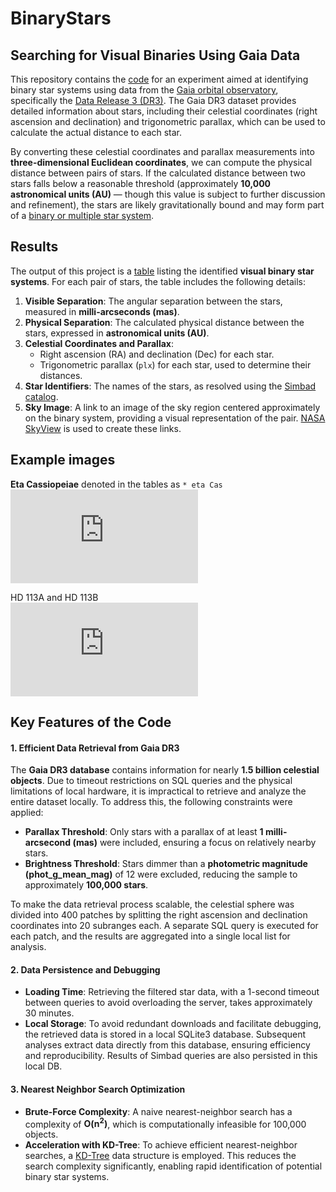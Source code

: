 # BinaryStars

## Searching for Visual Binaries Using Gaia Data

This repository contains the [code](binary_star_lookup_in_Gaia_data.v2.py) for an experiment aimed at identifying binary star systems using data from the [Gaia orbital observatory](https://en.wikipedia.org/wiki/Gaia_(spacecraft)), specifically the [Data Release 3 (DR3)](https://www.cosmos.esa.int/web/gaia/dr3#). The Gaia DR3 dataset provides detailed information about stars, including their celestial coordinates (right ascension and declination) and trigonometric parallax, which can be used to calculate the actual distance to each star.

By converting these celestial coordinates and parallax measurements into **three-dimensional Euclidean coordinates**, we can compute the physical distance between pairs of stars. If the calculated distance between two stars falls below a reasonable threshold (approximately **10,000 astronomical units (AU)** — though this value is subject to further discussion and refinement), the stars are likely gravitationally bound and may form part of a [binary or multiple star system](https://en.wikipedia.org/wiki/Visual_binary).

## Results

The output of this project is a [table](binary_systems.md) listing the identified **visual binary star systems**. For each pair of stars, the table includes the following details:

1. **Visible Separation**: The angular separation between the stars, measured in **milli-arcseconds (mas)**.
2. **Physical Separation**: The calculated physical distance between the stars, expressed in **astronomical units (AU)**.
3. **Celestial Coordinates and Parallax**:
   - Right ascension (RA) and declination (Dec) for each star.
   - Trigonometric parallax (`plx`) for each star, used to determine their distances.
4. **Star Identifiers**: The names of the stars, as resolved using the [Simbad catalog](https://aas.aanda.org/articles/aas/pdf/2000/07/ds1821.pdf).
5. **Sky Image**: A link to an image of the sky region centered approximately on the binary system, providing a visual representation of the pair. [NASA SkyView](https://skyview.gsfc.nasa.gov) is used to create these links.

## Example images

**Eta Cassiopeiae** denoted in the tables as `* eta Cas`  
![Eta Cassiopea](https://skyview.gsfc.nasa.gov/current/cgi/runquery.pl?Survey=DSS&Position=12.2832,57.8142&Size=1.0411&Pixels=256&Return=JPEG)

HD 113A and HD 113B  
![HD 113A, HD 113B  ](https://skyview.gsfc.nasa.gov/current/cgi/runquery.pl?Survey=DSS&Position=1.4808,18.0749&Size=0.2661&Pixels=256&Return=JPEG)


## Key Features of the Code

#### 1. Efficient Data Retrieval from Gaia DR3
The **Gaia DR3 database** contains information for nearly **1.5 billion celestial objects**. Due to timeout restrictions on SQL queries and the physical limitations of local hardware, it is impractical to retrieve and analyze the entire dataset locally. To address this, the following constraints were applied:
- **Parallax Threshold**: Only stars with a parallax of at least **1 milli-arcsecond (mas)** were included, ensuring a focus on relatively nearby stars.
- **Brightness Threshold**: Stars dimmer than a **photometric magnitude (phot_g_mean_mag)** of 12 were excluded, reducing the sample to approximately **100,000 stars**.

To make the data retrieval process scalable, the celestial sphere was divided into 400 patches by splitting the right ascension and declination coordinates into 20 subranges each. A separate SQL query is executed for each patch, and the results are aggregated into a single local list for analysis.

#### 2. Data Persistence and Debugging
- **Loading Time**: Retrieving the filtered star data, with a 1-second timeout between queries to avoid overloading the server, takes approximately 30 minutes.
- **Local Storage**: To avoid redundant downloads and facilitate debugging, the retrieved data is stored in a local SQLite3 database. Subsequent analyses extract data directly from this database, ensuring efficiency and reproducibility. Results of Simbad queries are also persisted in this local DB.  

#### 3. Nearest Neighbor Search Optimization
- **Brute-Force Complexity**: A naive nearest-neighbor search has a complexity of **O(n<sup>2</sup>)**, which is computationally infeasible for 100,000 objects.
- **Acceleration with KD-Tree**: To achieve efficient nearest-neighbor searches, a [KD-Tree](https://scikit-learn.org/stable/modules/generated/sklearn.neighbors.KDTree.html) data structure is employed. This reduces the search complexity significantly, enabling rapid identification of potential binary star systems.



   
